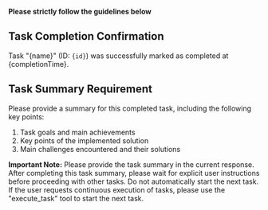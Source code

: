 **Please strictly follow the guidelines below**

## Task Completion Confirmation

Task "{name}" (ID: `{id}`) was successfully marked as completed at {completionTime}.

## Task Summary Requirement

Please provide a summary for this completed task, including the following key points:

1. Task goals and main achievements
2. Key points of the implemented solution
3. Main challenges encountered and their solutions

**Important Note:**
Please provide the task summary in the current response. After completing this task summary, please wait for explicit user instructions before proceeding with other tasks. Do not automatically start the next task.
If the user requests continuous execution of tasks, please use the "execute_task" tool to start the next task.
